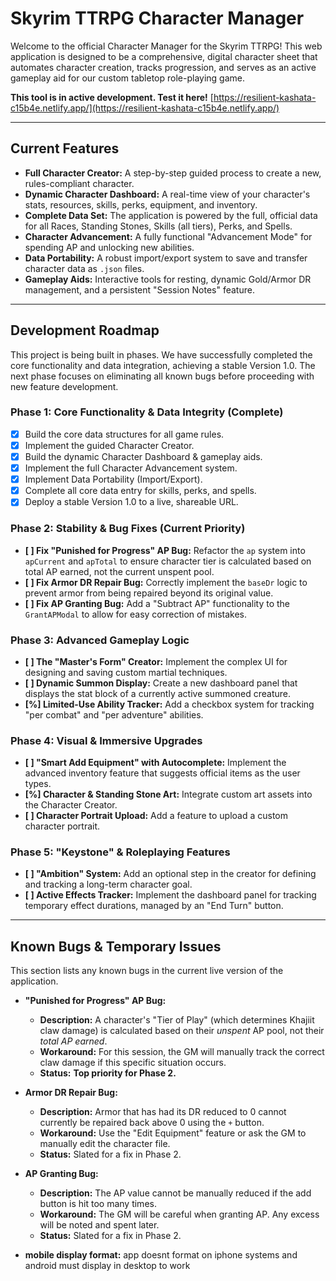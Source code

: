 # Skyrim TTRPG Character Manager

Welcome to the official Character Manager for the Skyrim TTRPG! This web application is designed to be a comprehensive, digital character sheet that automates character creation, tracks progression, and serves as an active gameplay aid for our custom tabletop role-playing game.

**This tool is in active development. Test it here!** [https://resilient-kashata-c15b4e.netlify.app/](https://resilient-kashata-c15b4e.netlify.app/)

---

## Current Features

*   **Full Character Creator:** A step-by-step guided process to create a new, rules-compliant character.
*   **Dynamic Character Dashboard:** A real-time view of your character's stats, resources, skills, perks, equipment, and inventory.
*   **Complete Data Set:** The application is powered by the full, official data for all Races, Standing Stones, Skills (all tiers), Perks, and Spells.
*   **Character Advancement:** A fully functional "Advancement Mode" for spending AP and unlocking new abilities.
*   **Data Portability:** A robust import/export system to save and transfer character data as `.json` files.
*   **Gameplay Aids:** Interactive tools for resting, dynamic Gold/Armor DR management, and a persistent "Session Notes" feature.

---

## Development Roadmap

This project is being built in phases. We have successfully completed the core functionality and data integration, achieving a stable Version 1.0. The next phase focuses on eliminating all known bugs before proceeding with new feature development.

### **Phase 1: Core Functionality & Data Integrity (Complete)**
*   [x] Build the core data structures for all game rules.
*   [x] Implement the guided Character Creator.
*   [x] Build the dynamic Character Dashboard & gameplay aids.
*   [x] Implement the full Character Advancement system.
*   [x] Implement Data Portability (Import/Export).
*   [x] Complete all core data entry for skills, perks, and spells.
*   [x] Deploy a stable Version 1.0 to a live, shareable URL.

### **Phase 2: Stability & Bug Fixes (Current Priority)**
*   **[ ] Fix "Punished for Progress" AP Bug:** Refactor the `ap` system into `apCurrent` and `apTotal` to ensure character tier is calculated based on total AP earned, not the current unspent pool.
*   **[ ] Fix Armor DR Repair Bug:** Correctly implement the `baseDr` logic to prevent armor from being repaired beyond its original value.
*   **[ ] Fix AP Granting Bug:** Add a "Subtract AP" functionality to the `GrantAPModal` to allow for easy correction of mistakes.

### **Phase 3: Advanced Gameplay Logic**
*   **[ ] The "Master's Form" Creator:** Implement the complex UI for designing and saving custom martial techniques.
*   **[ ] Dynamic Summon Display:** Create a new dashboard panel that displays the stat block of a currently active summoned creature.
*   **[%] Limited-Use Ability Tracker:** Add a checkbox system for tracking "per combat" and "per adventure" abilities.

### **Phase 4: Visual & Immersive Upgrades**
*   **[ ] "Smart Add Equipment" with Autocomplete:** Implement the advanced inventory feature that suggests official items as the user types.
*   **[%] Character & Standing Stone Art:** Integrate custom art assets into the Character Creator.
*   **[ ] Character Portrait Upload:** Add a feature to upload a custom character portrait.

### **Phase 5: "Keystone" & Roleplaying Features**
*   **[ ] "Ambition" System:** Add an optional step in the creator for defining and tracking a long-term character goal.
*   **[ ] Active Effects Tracker:** Implement the dashboard panel for tracking temporary effect durations, managed by an "End Turn" button.

---

## Known Bugs & Temporary Issues

This section lists any known bugs in the current live version of the application.

*   **"Punished for Progress" AP Bug:**
    *   **Description:** A character's "Tier of Play" (which determines Khajiit claw damage) is calculated based on their *unspent* AP pool, not their *total AP earned*.
    *   **Workaround:** For this session, the GM will manually track the correct claw damage if this specific situation occurs.
    *   **Status:** **Top priority for Phase 2.**

*   **Armor DR Repair Bug:**
    *   **Description:** Armor that has had its DR reduced to 0 cannot currently be repaired back above 0 using the `+` button.
    *   **Workaround:** Use the "Edit Equipment" feature or ask the GM to manually edit the character file.
    *   **Status:** Slated for a fix in Phase 2.

*   **AP Granting Bug:**
    *   **Description:** The AP value cannot be manually reduced if the add button is hit too many times.
    *   **Workaround:** The GM will be careful when granting AP. Any excess will be noted and spent later.
    *   **Status:** Slated for a fix in Phase 2.

*   **mobile display format:**
      app doesnt format on iphone systems and android must display in desktop to work
    

